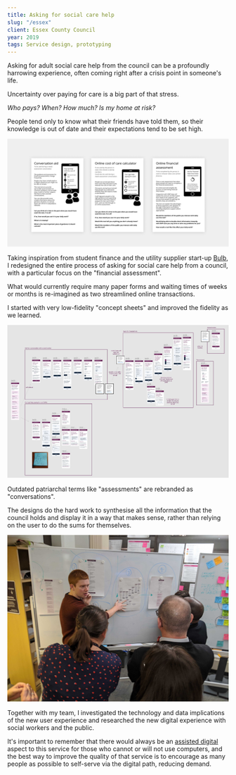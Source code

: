 ```yaml
---
title: Asking for social care help
slug: "/essex"
client: Essex County Council
year: 2019
tags: Service design, prototyping
---
```


Asking for adult social care help from the council can be a profoundly harrowing experience, often coming right after a crisis point in someone's life.

Uncertainty over paying for care is a big part of that stress.

*Who pays? When? How much? Is my home at risk?*

People tend only to know what their friends have told them, so their knowledge is out of date and their expectations tend to be set high.

![Early concept sheets designed to spark conversation during user research sessions](../images/essex-2.jpg)

Taking inspiration from student finance and the utility supplier start-up [Bulb](https://bulb.co.uk/), I redesigned the entire process of asking for social care help from a council, with a particular focus on the "financial assessment".

What would currently require many paper forms and waiting times of weeks or months is re-imagined as two streamlined online transactions.

I started with very low-fidelity "concept sheets" and improved the fidelity as we learned.

![Later, more developed prototypes](../images/essex-3.jpg)

Outdated patriarchal terms like "assessments" are rebranded as "conversations". 

The designs do the hard work to synthesise all the information that the council holds and display it in a way that makes sense, rather than relying on the user to do the sums for themselves.

![Presenting early concepts at a show and tell](../images/essex-1.jpg)

Together with my team, I investigated the technology and data implications of the new user experience and researched the new digital experience with social workers and the public.

It's important to remember that there would always be an [assisted digital](https://www.gov.uk/service-manual/helping-people-to-use-your-service/assisted-digital-support-introduction) aspect to this service for those who cannot or will not use computers, and the best way to improve the quality of that service is to encourage as many people as possible to self-serve via the digital path, reducing demand.